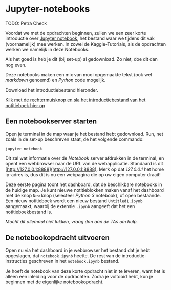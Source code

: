 # Jupyter-notebooks

TODO: Petra Check

Voordat we met de opdrachten beginnen, zullen we een zeer korte introductie over [Jupyter notebook](http://jupyter.org/), het bestand waar we tijdens dit vak (voornamelijk) mee werken. In zowel de Kaggle-Tutorials, als de opdrachten werken we namelijk in deze Notebooks.

Als het goed is heb je dit (bij set-up) al gedownload. Zo niet, doe dit dan nog even.

Deze notebooks maken een mix van mooi opgemaakte tekst (ook wel *markdown* genoemd) en *Python* code mogelijk.

Download het introductiebestand hieronder.

[Klik met de rechtermuisknop en sla het introductiebestand van het notitieboek hier op](data/notebook.ipynb)

## Een notebookserver starten

Open je terminal in de map waar je het bestand hebt gedownload. Run, net zoals in de set-up beschreven staat, de het volgende commando:

    jupyter notebook

Dit zal wat informatie over de *Notebook* server afdrukken in de terminal,
en opent een webbrowser naar de URL van de webapplicatie. Standaard is dit
[http://127.0.0.1:8888](http://127.0.0.1:8888). Merk op dat *127.0.0.1* het
home ip-adres is, dus dit is nu een webpagina die op uw eigen computer draait!

Deze eerste pagina toont het dashboard, dat de beschikbare notebooks in de
huidige map. Je kunt nieuwe notitieblokken maken vanaf het dashboard met de knop
`New` knop (selecteer *Python 3* notebook), of open bestaande. Een
nieuw notitieboek wordt een nieuw bestand `Untitled1.ipynb` aangemaakt, waarbij de extensie
`.ipynb` aangeeft dat het een notitieboekbestand is.

*Mocht dit allemaal niet lukken, vraag dan aan de TAs om hulp.*

## De notebookopdracht uitvoeren

Open nu via het dashboard in je webbrowser het bestand dat je hebt opgeslagen,
dat `notebook.ipynb` heette. De rest van de introductie-instructies
geschreven in het `notebook.ipynb` bestand.

Je hoeft de notebook van deze korte opdracht niet in te leveren, want het is alleen een inleiding voor de opdrachten. Zodra je voltooid hebt, kun je beginnen met de eigenlijke notebookopdracht.